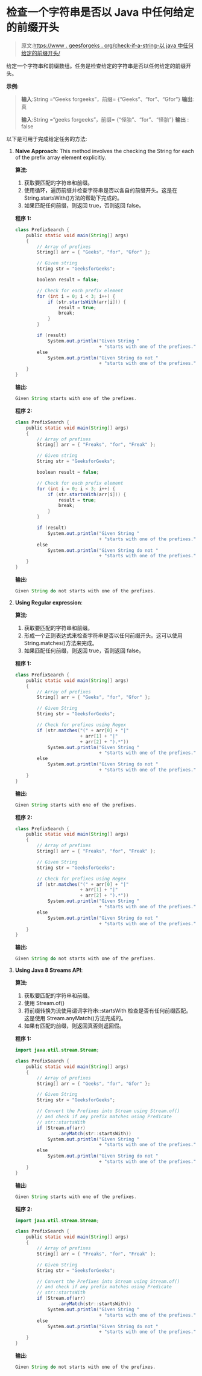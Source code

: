 # 检查一个字符串是否以 Java 中任何给定的前缀开头

> 原文:[https://www . geesforgeks . org/check-if-a-string-以 java 中任何给定的前缀开头/](https://www.geeksforgeeks.org/check-if-a-string-starts-with-any-of-the-given-prefixes-in-java/)

给定一个字符串和前缀数组。任务是检查给定的字符串是否以任何给定的前缀开头。

**示例:**

> **输入**:String =“Geeks forgeeks”，前缀= {“Geeks”、“for”、“Gfor”}
> **输出**:真
> 
> **输入**:String =“geeks forgeeks”，前缀= {“怪胎”、“for”、“怪胎”}
> **输出** : false

以下是可用于完成给定任务的方法:

1.  **Naive Approach**: This method involves the checking the String for each of the prefix array element explicitly.

    **算法:**

    1.  获取要匹配的字符串和前缀。
    2.  使用循环，遍历前缀并检查字符串是否以各自的前缀开头。这是在 String.startsWith()方法的帮助下完成的。
    3.  如果匹配任何前缀，则返回 true，否则返回 false。

    **程序 1:**

    ```java
    class PrefixSearch {
        public static void main(String[] args)
        {
            // Array of prefixes
            String[] arr = { "Geeks", "for", "Gfor" };

            // Given string
            String str = "GeeksforGeeks";

            boolean result = false;

            // Check for each prefix element
            for (int i = 0; i < 3; i++) {
                if (str.startsWith(arr[i])) {
                    result = true;
                    break;
                }
            }

            if (result)
                System.out.println("Given String "
                                   + "starts with one of the prefixes.");
            else
                System.out.println("Given String do not "
                                   + "starts with one of the prefixes.");
        }
    }
    ```

    **输出:**

    ```java
    Given String starts with one of the prefixes.

    ```

    **程序 2:**

    ```java
    class PrefixSearch {
        public static void main(String[] args)
        {
            // Array of prefixes
            String[] arr = { "Freaks", "for", "Freak" };

            // Given string
            String str = "GeeksforGeeks";

            boolean result = false;

            // Check for each prefix element
            for (int i = 0; i < 3; i++) {
                if (str.startsWith(arr[i])) {
                    result = true;
                    break;
                }
            }

            if (result)
                System.out.println("Given String "
                                   + "starts with one of the prefixes.");
            else
                System.out.println("Given String do not "
                                   + "starts with one of the prefixes.");
        }
    }
    ```

    **输出:**

    ```java
    Given String do not starts with one of the prefixes.

    ```

2.  **Using Regular expression**:

    **算法:**

    1.  获取要匹配的字符串和前缀。
    2.  形成一个正则表达式来检查字符串是否以任何前缀开头。这可以使用 String.matches()方法来完成。
    3.  如果匹配任何前缀，则返回 true，否则返回 false。

    **程序 1:**

    ```java
    class PrefixSearch {
        public static void main(String[] args)
        {
            // Array of prefixes
            String[] arr = { "Geeks", "for", "Gfor" };

            // Given String
            String str = "GeeksforGeeks";

            // Check for prefixes using Regex
            if (str.matches("(" + arr[0] + "|"
                            + arr[1] + "|"
                            + arr[2] + ").*"))
                System.out.println("Given String "
                                   + "starts with one of the prefixes.");
            else
                System.out.println("Given String do not "
                                   + "starts with one of the prefixes.");
        }
    }
    ```

    **输出:**

    ```java
    Given String starts with one of the prefixes.

    ```

    **程序 2:**

    ```java
    class PrefixSearch {
        public static void main(String[] args)
        {
            // Array of prefixes
            String[] arr = { "Freaks", "for", "Freak" };

            // Given String
            String str = "GeeksforGeeks";

            // Check for prefixes using Regex
            if (str.matches("(" + arr[0] + "|"
                            + arr[1] + "|"
                            + arr[2] + ").*"))
                System.out.println("Given String "
                                   + "starts with one of the prefixes.");
            else
                System.out.println("Given String do not "
                                   + "starts with one of the prefixes.");
        }
    }
    ```

    **输出:**

    ```java
    Given String do not starts with one of the prefixes.

    ```

3.  **Using Java 8 Streams API**:

    **算法:**

    1.  获取要匹配的字符串和前缀。
    2.  使用 Stream.of()
    3.  将前缀转换为流<string>使用谓词字符串::startsWith 检查是否有任何前缀匹配。这是使用 Stream.anyMatch()方法完成的。</string>
    4.  如果有匹配的前缀，则返回真否则返回假。

    **程序 1:**

    ```java
    import java.util.stream.Stream;

    class PrefixSearch {
        public static void main(String[] args)
        {
            // Array of prefixes
            String[] arr = { "Geeks", "for", "Gfor" };

            // Given String
            String str = "GeeksforGeeks";

            // Convert the Prefixes into Stream using Stream.of()
            // and check if any prefix matches using Predicate
            // str::startsWith
            if (Stream.of(arr)
                    .anyMatch(str::startsWith))
                System.out.println("Given String "
                                   + "starts with one of the prefixes.");
            else
                System.out.println("Given String do not "
                                   + "starts with one of the prefixes.");
        }
    }
    ```

    **输出:**

    ```java
    Given String starts with one of the prefixes.

    ```

    **程序 2:**

    ```java
    import java.util.stream.Stream;

    class PrefixSearch {
        public static void main(String[] args)
        {
            // Array of prefixes
            String[] arr = { "Freaks", "for", "Freak" };

            // Given String
            String str = "GeeksforGeeks";

            // Convert the Prefixes into Stream using Stream.of()
            // and check if any prefix matches using Predicate
            // str::startsWith
            if (Stream.of(arr)
                    .anyMatch(str::startsWith))
                System.out.println("Given String "
                                   + "starts with one of the prefixes.");
            else
                System.out.println("Given String do not "
                                   + "starts with one of the prefixes.");
        }
    }
    ```

    **输出:**

    ```java
    Given String do not starts with one of the prefixes.

    ```